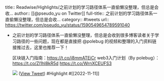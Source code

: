 title:: Readwise/Highlights/之前计划的学习路径体系一直偷懒没整理，但总是会收...
author:: [[@pseudo_yu on Twitter]]
full-title:: 之前计划的学习路径体系一直偷懒没整理，但总是会收...
category:: #tweets
url:: https://twitter.com/pseudo_yu/status/1590549654789591040
- 之前计划的学习路径体系一直偷懒没整理，但总是会收到很多博客读者关于学习路径的一些问题，现在都是直接把 @polebug 的视频和整理的入门资料链接推过去，这里也推荐一下！
  
  区块链入门指南：https://t.co/i8mmATEiCr
  web3入门计划（By polebug）：https://t.co/Zl1hl8kR5d
  https://t.co/WrnXCEUFS3 
  
  ![](https://pbs.twimg.com/media/FhLEMwtVQAAY1kG.jpg) ([View Tweet](https://twitter.com/pseudo_yu/status/1590549654789591040)) #Highlight #[[2022-11-11]]